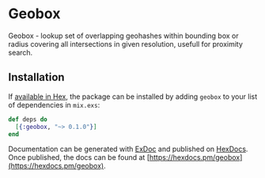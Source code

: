 # Geobox

Geobox - lookup set of overlapping geohashes within bounding box or radius covering all intersections in given resolution, usefull for proximity search.

## Installation

If [available in Hex](https://hex.pm/docs/publish), the package can be installed
by adding `geobox` to your list of dependencies in `mix.exs`:

```elixir
def deps do
  [{:geobox, "~> 0.1.0"}]
end
```

Documentation can be generated with [ExDoc](https://github.com/elixir-lang/ex_doc)
and published on [HexDocs](https://hexdocs.pm). Once published, the docs can
be found at [https://hexdocs.pm/geobox](https://hexdocs.pm/geobox).

